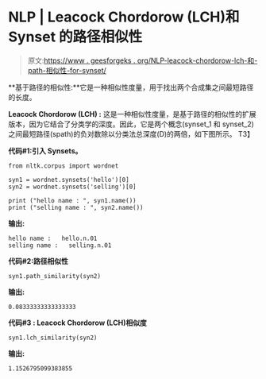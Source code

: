 # NLP | Leacock Chordorow (LCH)和 Synset 的路径相似性

> 原文:[https://www . geesforgeks . org/NLP-leacock-chordorow-lch-和-path-相似性-for-synset/](https://www.geeksforgeeks.org/nlp-leacock-chordorow-lch-and-path-similarity-for-synset/)

**基于路径的相似性:**它是一种相似性度量，用于找出两个合成集之间最短路径的长度。

**Leacock Chordorow (LCH) :** 这是一种相似性度量，是基于路径的相似性的扩展版本，因为它结合了分类学的深度。因此，它是两个概念(synset_1 和 synset_2)之间最短路径(spath)的负对数除以分类法总深度(D)的两倍，如下图所示。
T3】

**代码#1:引入 Synsets。**

```
from nltk.corpus import wordnet 

syn1 = wordnet.synsets('hello')[0] 
syn2 = wordnet.synsets('selling')[0] 

print ("hello name : ", syn1.name()) 
print ("selling name : ", syn2.name()) 
```

**输出:**

```
hello name :   hello.n.01
selling name :   selling.n.01

```

**代码#2:路径相似性**

```
syn1.path_similarity(syn2) 
```

**输出:**

```
0.08333333333333333

```

**代码#3 : Leacock Chordorow (LCH)相似度**

```
syn1.lch_similarity(syn2) 
```

**输出:**

```
1.1526795099383855

```